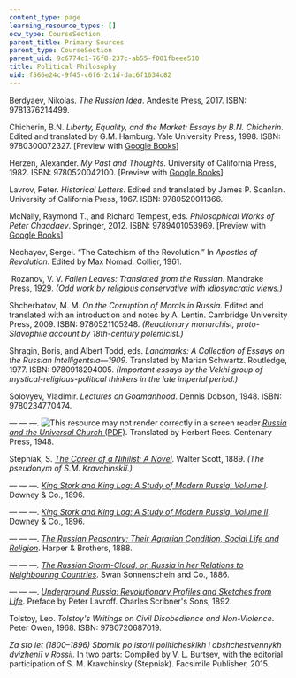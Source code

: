 ```yaml
---
content_type: page
learning_resource_types: []
ocw_type: CourseSection
parent_title: Primary Sources
parent_type: CourseSection
parent_uid: 9c6774c1-76f8-237c-ab55-f001fbeee510
title: Political Philosophy
uid: f566e24c-9f45-c6f6-2c1d-dac6f1634c82
---
```


Berdyaev, Nikolas. _The Russian Idea_. Andesite Press, 2017. ISBN: 9781376214499. 

Chicherin, B.N. _Liberty, Equality, and the Market: Essays by B.N. Chicherin_. Edited and translated by G.M. Hamburg. Yale University Press, 1998. ISBN: 9780300072327. \[Preview with [Google Books](https://www.google.com/books/edition/Liberty_Equality_and_the_Market/68aty2HNbL4C?hl=en&gbpv=1)\]

Herzen, Alexander. _My Past and Thoughts_. University of California Press, 1982. ISBN: 9780520042100. \[Preview with [Google Books](https://www.google.com/books/edition/My_Past_and_Thoughts/bkKlld-8nQwC?hl=en&gbpv=1)\]

Lavrov, Peter. _Historical Letters_. Edited and translated by James P. Scanlan. University of California Press, 1967. ISBN: 9780520011366.

McNally, Raymond T., and Richard Tempest, eds. _Philosophical Works of Peter Chaadaev_. Springer, 2012. ISBN: 9789401053969. \[Preview with [Google Books](https://www.google.com/books/edition/Philosophical_Works_of_Peter_Chaadaev/1KFyBgAAQBAJ?hl=en&gbpv=1)\]

Nechayev, Sergei. “The Catechism of the Revolution.” In _Apostles of Revolution_. Edited by Max Nomad. Collier, 1961. 

 Rozanov, V. V. _Fallen Leaves: Translated from the Russian_. Mandrake Press, 1929. _(Odd work by religious conservative with idiosyncratic views.)_

Shcherbatov, M. M. _On the Corruption of Morals in Russia._ Edited and translated with an introduction and notes by A. Lentin. Cambridge University Press, 2009. ISBN: 9780521105248. _(Reactionary monarchist, proto-Slavophile account by 18th-century polemicist.)_

Shragin, Boris, and Albert Todd, eds. _Landmarks: A Collection of Essays on the Russian Intelligentsia—1909_. Translated by Marian Schwartz. Routledge, 1977. ISBN: 9780918294005. _(Important essays by the Vekhi group of mystical-religious-political thinkers in the late imperial period.)_

Solovyev, Vladimir. _Lectures on Godmanhood_. Dennis Dobson, 1948. ISBN: 9780234770474. 

— — —. ![This resource may not render correctly in a screen reader.](/images/inacessible.gif)[_Russia and the Universal Church_ (PDF)](http://www.byzantinecatholic.org/wp-content/uploads/2015/04/Solovyev-Russia_Universal_Church1.pdf). Translated by Herbert Rees. Centenary Press, 1948.

Stepniak, S. _[The Career of a Nihilist: A Novel](https://www.google.com/books/edition/The_Career_of_a_Nihilist/wOJKAAAAMAAJ?hl=en&gbpv=1)_. Walter Scott, 1889. _(The pseudonym of S.M. Kravchinskiĭ.)_

_— — —. [King Stork and King Log: A Study of Modern Russia, Volume I](https://www.google.com/books/edition/King_Stork_and_King_Log/Q4g2AAAAMAAJ?kptab=editions&gbpv=1)._ Downey & Co., 1896.

— — —. _[King Stork and King Log: A Study of Modern Russia, Volume II](https://www.google.com/books/edition/_/Uog2AAAAMAAJ?gbpv=1)_. Downey & Co., 1896.

— — —. _[The Russian Peasantry: Their Agrarian Condition, Social Life and Religion](https://www.google.com/books/edition/The_Russian_Peasantry/WIwNAAAAYAAJ?hl=en&gbpv=1)_. Harper & Brothers, 1888.

_— — —. [The Russian Storm­-Cloud, or, Russia in her Relations to Neighbouring Countries](https://www.google.com/books/edition/The_Russian_Storm_cloud_Or_Russia_in_Her/vSHZBeziYksC?hl=en&gbpv=1)_. Swan Sonnenschein and Co., 1886.

— — —. _[Underground Russia: Revolutionary Profiles and Sketches from Life](https://www.google.com/books/edition/Underground_Russia/cSk3AQAAMAAJ?hl=en&gbpv=1)_. Preface by Peter Lavroff. Charles Scribner's Sons, 1892.

Tolstoy, Leo. _Tolstoy's Writings on Civil Disobedience and Non-Violence_. Peter Owen, 1968. ISBN: 9780720687019. 

_Za sto let (1800–­1896) Sbornik po istorii politicheskikh i obshchestvennykh dvizheniĭ v Rossii_. In two parts: Compiled by V. L. Burtsev, with the editorial participation of S. M. Kravchinsky (Stepniak). Facsimile Publisher, 2015.